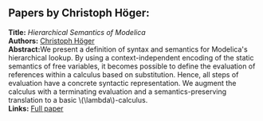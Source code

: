 <h2>Papers by Christoph Höger:</h2>
<p>
<b>Title:</b> <i> Hierarchical Semantics of Modelica </i> <br />
<b>Authors:</b> <a href="../authors/author_113.html">Christoph Höger</a><br />
<b>Abstract:</b>We present a definition of syntax and semantics for Modelica's
  hierarchical lookup. By using a context-independent encoding of the
  static semantics of free variables, it becomes possible to define
  the evaluation of references within a calculus based on
  substitution. Hence, all steps of evaluation have a concrete
  syntactic representation. We augment the calculus with a terminating
  evaluation and a semantics-preserving translation to a basic \(\lambda\)-calculus.<br />
<b>Links:</b> <a href="../submissions/ecp17132703_Hoger.pdf">Full paper</a></p>